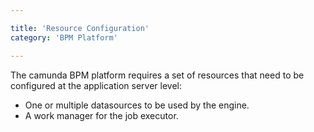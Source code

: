```yaml
---

title: 'Resource Configuration'
category: 'BPM Platform'

---
```



The camunda BPM platform requires a set of resources that need to be configured at the application server level:

* One or multiple datasources to be used by the engine.
* A work manager for the job executor.